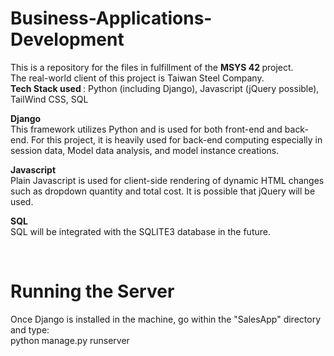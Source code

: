 # Business-Applications-Development
This is a repository for the files in fulfillment of the <b> MSYS 42 </b> project.<br>
The real-world client of this project is Taiwan Steel Company. <br>
<b> Tech Stack used </b>: Python (including Django), Javascript (jQuery possible), TailWind CSS, SQL

<b> Django </b> <br>
This framework utilizes Python and is used for both front-end and back-end. For this project, it is heavily used for back-end computing especially in session data, Model data analysis, and model instance creations. <br>

<b> Javascript </b> <br>
Plain Javascript is used for client-side rendering of dynamic HTML changes such as dropdown quantity and total cost. It is possible that jQuery will be used. <br>

<b> SQL </b> <br>
SQL will be integrated with the SQLITE3 database in the future.

<br>
<h1> Running the Server </h1>
Once Django is installed in the machine, go within the "SalesApp" directory and type: <br>
python manage.py runserver
